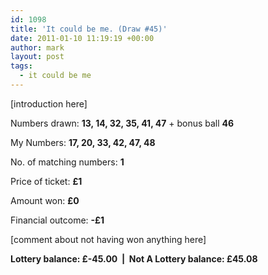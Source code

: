 ```yaml
---
id: 1098
title: 'It could be me. (Draw #45)'
date: 2011-01-10 11:19:19 +00:00
author: mark
layout: post
tags:
  - it could be me
---
```

[introduction here]

Numbers drawn: **13, 14, 32, 35, 41, 47** + bonus ball **46**

My Numbers: **17, 20, 33, 42, 47, 48**

No. of matching numbers: **1**

Price of ticket: **£1**

Amount won: **£0**

Financial outcome: **-£1**

[comment about not having won anything here]

**Lottery balance: £-45.00  |  Not A Lottery balance: £45.08**
